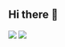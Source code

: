 ## Hi there 👋

<!--
**Artemol/Artemol** is a ✨ _special_ ✨ repository because its `README.md` (this file) appears on your GitHub profile.

Here are some ideas to get you started:

- 🔭 I’m currently working on ...
- 🌱 I’m currently learning ...
- 👯 I’m looking to collaborate on ...
- 🤔 I’m looking for help with ...
- 💬 Ask me about ...
- 📫 How to reach me: ...
- 😄 Pronouns: ...
- ⚡ Fun fact: ...
-->

<a>
  <img align="center" src="https://github-readme-stats-one-navy-37.vercel.app/api?username=Artemol&count_private=true&include_all_commits=true&theme=dracula&hide_rank=true&show_icons=true&show=reviews" />
</a>
<a>
  <img align="center" src="https://github-readme-stats-one-navy-37.vercel.app/api/top-langs/?username=Artemol&hide=GLSL,HLSL"/>
</a>

<!--START_SECTION:waka-->
<!--END_SECTION:waka-->
